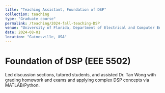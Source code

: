 ```yaml
---
title: "Teaching Assistant, Foundation of DSP"
collection: teaching
type: "Graduate course"
permalink: /teaching/2024-fall-teaching-DSP
venue: "University of Florida, Department of Electrical and Computer Engineering"
date: 2024-08-01
location: "Gainesville, USA"
---
```


Foundation of DSP (EEE 5502)
======
Led discussion sections, tutored students, and assisted Dr. Tan Wong with grading homework and exams and applying complex DSP concepts via MATLAB/Python.

<!--
Heading 1
======

Heading 2
======

Heading 3
======
-->